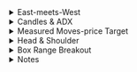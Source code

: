 
<details>
<summary>East-meets-West</summary>
<br>

   <img width="1482" alt="image" src="https://user-images.githubusercontent.com/75510135/201507709-79daff53-a8a4-4b1e-9ab1-784a4d4ce428.png">

   <img width="1482" alt="image" src="https://user-images.githubusercontent.com/75510135/201507873-6e84c414-450f-45c5-9a09-7d8b24962eab.png">
  
   - example
  <img width="1482" alt="image" src="https://user-images.githubusercontent.com/75510135/201507945-ed0909af-8152-4996-8a81-f52620756f92.png">

  - with Bollinger Band & Open Interest
 <img width="1482" alt="image" src="https://user-images.githubusercontent.com/75510135/201508051-ca2d6b6e-be26-4fac-9379-011c89fe0b7c.png">

 - macd
 <img width="1482" alt="image" src="https://user-images.githubusercontent.com/75510135/201508414-fd480896-7972-4f30-85d4-a8bc715fcdb6.png">

 - 9 days EMA
 <img width="1482" alt="image" src="https://user-images.githubusercontent.com/75510135/201508527-1b984f96-2512-418c-a21e-237cdb501b50.png">

 - Volume
 <img width="1482" alt="image" src="https://user-images.githubusercontent.com/75510135/201508643-2fc2eb17-dd92-476b-9ef4-1ecab475c4ed.png">

 
</details>




<details>
<summary>Candles & ADX</summary>
<br>

  <img width="1482" alt="image" src="https://user-images.githubusercontent.com/75510135/201509200-94193cab-2c04-44d9-bb39-740ff9c435ae.png">

  - example
 <img width="1482" alt="image" src="https://user-images.githubusercontent.com/75510135/201509218-cb2f7dd4-ecd6-4df0-b1fe-baccf862620a.png">

 <img width="1482" alt="image" src="https://user-images.githubusercontent.com/75510135/201509250-19624d58-3040-45c0-88d8-7745fdf7d871.png">

 <img width="1482" alt="image" src="https://user-images.githubusercontent.com/75510135/201509276-6212334b-4c77-43ef-8d3b-5134071a742b.png">

 - more concept
 <img width="1482" alt="image" src="https://user-images.githubusercontent.com/75510135/201509361-58adab4c-c34e-47f0-8d12-ece920bcb226.png">

 <img width="1482" alt="image" src="https://user-images.githubusercontent.com/75510135/201509387-73f88b1a-f641-4fff-a8a6-bcf62cc62731.png">

 <img width="1482" alt="image" src="https://user-images.githubusercontent.com/75510135/201509391-5ad957ea-d864-4cd2-ad80-a71048200646.png">

 <img width="1482" alt="image" src="https://user-images.githubusercontent.com/75510135/201509944-f8078d6a-2b80-4e93-8b62-16527590b45e.png">

 <img width="1482" alt="image" src="https://user-images.githubusercontent.com/75510135/201510004-af2860ea-af0d-4c6e-bc85-23ca61f27246.png">

 - uptrend - example
 <img width="1482" alt="image" src="https://user-images.githubusercontent.com/75510135/201510200-814127de-5dcd-455b-9270-859b7c4f8168.png">

 - downtrend or a weektrend - example
 <img width="1482" alt="image" src="https://user-images.githubusercontent.com/75510135/201510278-6f20b1d8-4610-4aee-9ea9-768f3561bbba.png">

 <img width="1482" alt="image" src="https://user-images.githubusercontent.com/75510135/201510662-d47584ef-e0fe-4025-92c3-811a3801bda5.png">

 <img width="1482" alt="image" src="https://user-images.githubusercontent.com/75510135/201510771-2e74119f-3504-4393-b305-ee61287fcfff.png">

 <img width="1482" alt="image" src="https://user-images.githubusercontent.com/75510135/201510853-79c47d9a-2af2-4fa1-bc5e-abecb1a1d1c4.png">

 <img width="1482" alt="image" src="https://user-images.githubusercontent.com/75510135/201510905-d1ddfcf6-1ebf-4904-9121-a1774fcff563.png">

 <img width="1482" alt="image" src="https://user-images.githubusercontent.com/75510135/201510924-2a00f1b6-3926-42c4-80c4-f0b43cb21813.png">

 <img width="1482" alt="image" src="https://user-images.githubusercontent.com/75510135/201510989-9990d34a-5fd2-4225-9145-3478dabb7104.png">

 - Bearish Pattern based on ADX
 <img width="1482" alt="image" src="https://user-images.githubusercontent.com/75510135/201511151-55888523-e33c-40c9-90dd-1120079d33a5.png">

 - Bullish pattern based on ADX
 <img width="1482" alt="image" src="https://user-images.githubusercontent.com/75510135/201511185-4a7b6ed5-1399-4cc0-8358-06cf52b44204.png">

 
</details>



<details>
<summary>Measured Moves-price Target</summary>
<br>

   <img width="1482" alt="image" src="https://user-images.githubusercontent.com/75510135/201511446-c79c2305-bc52-42aa-9d22-0c9ea08f8791.png">

   <img width="1482" alt="image" src="https://user-images.githubusercontent.com/75510135/201511485-44361ffe-22fb-4992-bfe6-2b62c1044d0b.png">

   <img width="1482" alt="image" src="https://user-images.githubusercontent.com/75510135/201511503-0bcd7a33-92ce-4c7d-baa5-c72a96401901.png">

   <img width="1482" alt="image" src="https://user-images.githubusercontent.com/75510135/201511524-e63c6e63-bca4-41b1-ab32-027032500f8e.png">

   <img width="1482" alt="image" src="https://user-images.githubusercontent.com/75510135/201511533-0d5288c9-7c1b-4e1b-8325-579568463fb7.png">

   <img width="1482" alt="image" src="https://user-images.githubusercontent.com/75510135/201511577-994f0b8f-92c5-4c3b-9a92-4725e6b760c2.png">

   <img width="1482" alt="image" src="https://user-images.githubusercontent.com/75510135/201511658-eb613c8d-79fd-4c37-89f2-38ab2b6d6214.png">

   
</details>



<details>
<summary>Head & Shoulder</summary>
<br>

   <img width="1482" alt="image" src="https://user-images.githubusercontent.com/75510135/201511709-ea9e9841-a882-4464-86a0-6e594bcf7014.png">

   - example
   <img width="1482" alt="image" src="https://user-images.githubusercontent.com/75510135/201511809-d180ebf4-7782-44d5-8d22-e9f68284a9ce.png">

   <img width="1482" alt="image" src="https://user-images.githubusercontent.com/75510135/201511912-915630f2-e13c-4584-a579-e0ed52a1c64a.png">

   <img width="1482" alt="image" src="https://user-images.githubusercontent.com/75510135/201512023-b155ad4b-7df0-496b-b115-0e92e04ce583.png">

   
</details>


<details>
<summary>Box Range Breakout</summary>
<br>

   <img width="1482" alt="image" src="https://user-images.githubusercontent.com/75510135/201512126-ede63a20-3333-495c-9925-86c86cd8443c.png">
   <img width="1482" alt="image" src="https://user-images.githubusercontent.com/75510135/201512538-04a48503-363c-495b-b8d2-5837f5dac980.png">
   - example
   <img width="1482" alt="image" src="https://user-images.githubusercontent.com/75510135/201512583-d284ae07-29d6-443e-b7c8-7453f9893b94.png">

   <img width="1482" alt="image" src="https://user-images.githubusercontent.com/75510135/201512596-6d86e844-b189-4565-9635-ff09a53f59d9.png">

   <img width="1482" alt="image" src="https://user-images.githubusercontent.com/75510135/201512623-7a38ff8a-5695-4359-ad53-f223ba00431c.png">

   <img width="1482" alt="image" src="https://user-images.githubusercontent.com/75510135/201512714-7c4a97a5-60dc-4a7c-97b7-ba203de5ad20.png">

   
</details>

<details>
<summary>Notes</summary>
<br>
 
   - a weak trend is signal for trend reversal
   
   <img width="1482" alt="image" src="https://user-images.githubusercontent.com/75510135/201512136-d52cf6d0-a131-4cc9-8a19-62cca789d9ca.png">


   <img width="1482" alt="image" src="https://user-images.githubusercontent.com/75510135/201507686-75b24aff-4107-403d-a88f-b8951ceafedb.png">

   <img width="1482" alt="image" src="https://user-images.githubusercontent.com/75510135/201509379-55f53cf4-96d6-404c-bf08-c165c247d110.png">

 
   - ADX , anything 7-20 days period is fine 
   <img width="1482" alt="image" src="https://user-images.githubusercontent.com/75510135/201509954-64f42554-f659-49e0-8a4f-bd7de04044e7.png">

  <img width="1482" alt="image" src="https://user-images.githubusercontent.com/75510135/201510010-3132ded5-3bb4-46da-850a-bade0b7f51ba.png">

  <img width="1482" alt="image" src="https://user-images.githubusercontent.com/75510135/201510434-9158272f-2017-4aba-a0d9-e0a12278a04f.png">

  <img width="1482" alt="image" src="https://user-images.githubusercontent.com/75510135/201510500-06990ac6-33b1-4f43-b6ba-6ca9a34c8ee3.png">

  <img width="1482" alt="image" src="https://user-images.githubusercontent.com/75510135/201511500-f02f1a3d-3752-47b6-bc56-2ed913fd2d74.png">
  <img width="1482" alt="image" src="https://user-images.githubusercontent.com/75510135/201511530-02d6c6de-9715-43bc-92ae-49ffc8a439c9.png">

   <img width="1482" alt="image" src="https://user-images.githubusercontent.com/75510135/201511568-95280932-c834-45f1-96b4-c098bb899420.png">

      
</details>

